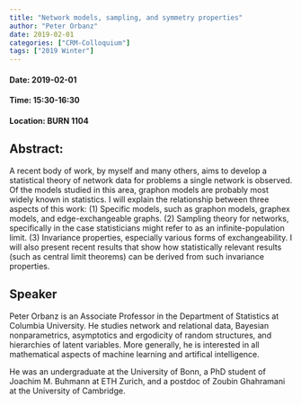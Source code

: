 ```yaml
---
title: "Network models, sampling, and symmetry properties"
author: "Peter Orbanz"
date: 2019-02-01
categories: ["CRM-Colloquium"]
tags: ["2019 Winter"]
---
```


#### Date: 2019-02-01
#### Time: 15:30-16:30
#### Location: BURN 1104

## Abstract:

A recent body of work, by myself and many others, aims to develop a statistical theory of network data for problems a single network is observed. Of the models studied in this area, graphon models are probably most widely known in statistics. I will explain the relationship between three aspects of this work: (1) Specific models, such as graphon models, graphex models, and edge-exchangeable graphs. (2) Sampling theory for networks, specifically in the case statisticians might refer to as an infinite-population limit. (3) Invariance properties, especially various forms of exchangeability. I will also present recent results that show how statistically relevant results (such as central limit theorems) can be derived from such invariance properties.

## Speaker

Peter Orbanz is an Associate Professor in the Department of Statistics at Columbia University. He studies network and relational data, Bayesian nonparametrics, asymptotics and ergodicity of random structures, and hierarchies of latent variables. More generally, he is interested in all mathematical aspects of machine learning and artifical intelligence.

He was an undergraduate at the University of Bonn, a PhD student of Joachim M. Buhmann at ETH Zurich, and a postdoc of Zoubin Ghahramani at the University of Cambridge.

